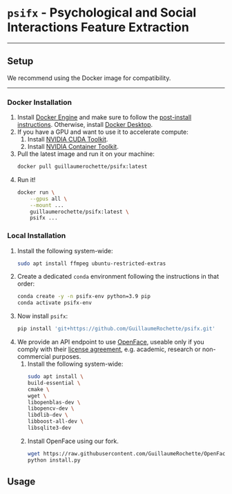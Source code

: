 # `psifx` - Psychological and Social Interactions Feature Extraction

---

## Setup

We recommend using the Docker image for compatibility.

---

### Docker Installation

1. Install [Docker Engine](https://docs.docker.com/engine/install/#server) and make sure to follow
   the [post-install instructions](https://docs.docker.com/engine/install/linux-postinstall/). Otherwise,
   install [Docker Desktop](https://docs.docker.com/desktop/).
2. If you have a GPU and want to use it to accelerate compute:
    1. Install [NVIDIA CUDA Toolkit](https://developer.nvidia.com/cuda-downloads).
    2. Install [NVIDIA Container Toolkit](https://docs.nvidia.com/datacenter/cloud-native/container-toolkit/latest/index.html).
3. Pull the latest image and run it on your machine:
   ```bash
   docker pull guillaumerochette/psifx:latest
   ```
4. Run it!
   ```bash
   docker run \
       --gpus all \
       --mount ...
       guillaumerochette/psifx:latest \
       psifx ...
   ```

### Local Installation

1. Install the following system-wide:
   ```bash
   sudo apt install ffmpeg ubuntu-restricted-extras
   ```
2. Create a dedicated `conda` environment following the instructions in that order:
   ```bash
   conda create -y -n psifx-env python=3.9 pip
   conda activate psifx-env
   ```
3. Now install `psifx`:
   ```bash
   pip install 'git+https://github.com/GuillaumeRochette/psifx.git'
   ```
4. We provide an API endpoint to use [OpenFace](https://github.com/TadasBaltrusaitis/OpenFace), useable only if you
   comply with
   their [license agreement](https://github.com/TadasBaltrusaitis/OpenFace/blob/master/OpenFace-license.txt), e.g.
   academic, research or non-commercial purposes.
    1. Install the following system-wide:
       ```bash
       sudo apt install \
       build-essential \
       cmake \
       wget \
       libopenblas-dev \
       libopencv-dev \
       libdlib-dev \
       libboost-all-dev \
       libsqlite3-dev
       ```
    2. Install OpenFace using our fork.
       ```bash
       wget https://raw.githubusercontent.com/GuillaumeRochette/OpenFace/master/install.py && \
       python install.py
       ```

## Usage
